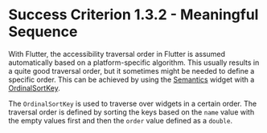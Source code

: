 # Success Criterion 1.3.2 - Meaningful Sequence

With Flutter, the accessibility traversal order in Flutter is assumed automatically based on a platform-specific algorithm. This usually results in a quite good traversal order, but it sometimes might be needed to define a specific order. This can be achieved by using the [Semantics](https://api.flutter.dev/flutter/widgets/Semantics-class.html) widget with a [OrdinalSortKey](https://api.flutter.dev/flutter/semantics/OrdinalSortKey-class.html). 

The `OrdinalSortKey` is used to traverse over widgets in a certain order. The traversal order is defined by sorting the keys based on the `name` value with the empty values first and then the `order` value defined as a `double`.  

